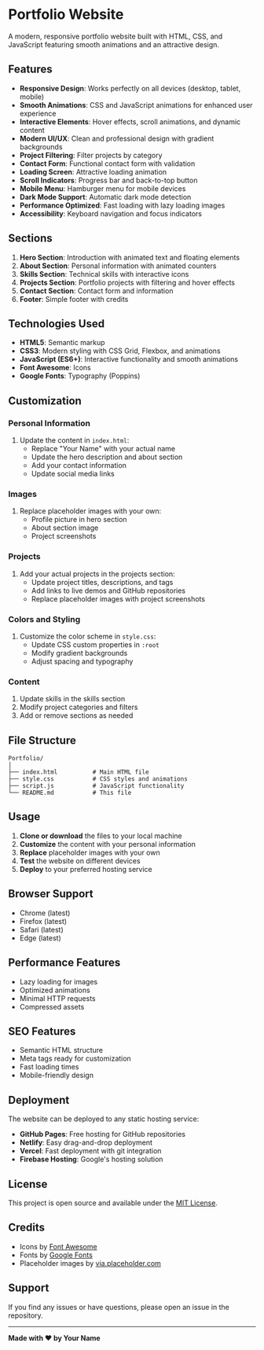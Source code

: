 # Portfolio Website

A modern, responsive portfolio website built with HTML, CSS, and JavaScript featuring smooth animations and an attractive design.

## Features

- **Responsive Design**: Works perfectly on all devices (desktop, tablet, mobile)
- **Smooth Animations**: CSS and JavaScript animations for enhanced user experience
- **Interactive Elements**: Hover effects, scroll animations, and dynamic content
- **Modern UI/UX**: Clean and professional design with gradient backgrounds
- **Project Filtering**: Filter projects by category
- **Contact Form**: Functional contact form with validation
- **Loading Screen**: Attractive loading animation
- **Scroll Indicators**: Progress bar and back-to-top button
- **Mobile Menu**: Hamburger menu for mobile devices
- **Dark Mode Support**: Automatic dark mode detection
- **Performance Optimized**: Fast loading with lazy loading images
- **Accessibility**: Keyboard navigation and focus indicators

## Sections

1. **Hero Section**: Introduction with animated text and floating elements
2. **About Section**: Personal information with animated counters
3. **Skills Section**: Technical skills with interactive icons
4. **Projects Section**: Portfolio projects with filtering and hover effects
5. **Contact Section**: Contact form and information
6. **Footer**: Simple footer with credits

## Technologies Used

- **HTML5**: Semantic markup
- **CSS3**: Modern styling with CSS Grid, Flexbox, and animations
- **JavaScript (ES6+)**: Interactive functionality and smooth animations
- **Font Awesome**: Icons
- **Google Fonts**: Typography (Poppins)

## Customization

### Personal Information
1. Update the content in `index.html`:
   - Replace "Your Name" with your actual name
   - Update the hero description and about section
   - Add your contact information
   - Update social media links

### Images
1. Replace placeholder images with your own:
   - Profile picture in hero section
   - About section image
   - Project screenshots

### Projects
1. Add your actual projects in the projects section:
   - Update project titles, descriptions, and tags
   - Add links to live demos and GitHub repositories
   - Replace placeholder images with project screenshots

### Colors and Styling
1. Customize the color scheme in `style.css`:
   - Update CSS custom properties in `:root`
   - Modify gradient backgrounds
   - Adjust spacing and typography

### Content
1. Update skills in the skills section
2. Modify project categories and filters
3. Add or remove sections as needed

## File Structure

```
Portfolio/
│
├── index.html          # Main HTML file
├── style.css           # CSS styles and animations
├── script.js           # JavaScript functionality
└── README.md           # This file
```

## Usage

1. **Clone or download** the files to your local machine
2. **Customize** the content with your personal information
3. **Replace** placeholder images with your own
4. **Test** the website on different devices
5. **Deploy** to your preferred hosting service

## Browser Support

- Chrome (latest)
- Firefox (latest)
- Safari (latest)
- Edge (latest)

## Performance Features

- Lazy loading for images
- Optimized animations
- Minimal HTTP requests
- Compressed assets

## SEO Features

- Semantic HTML structure
- Meta tags ready for customization
- Fast loading times
- Mobile-friendly design

## Deployment

The website can be deployed to any static hosting service:

- **GitHub Pages**: Free hosting for GitHub repositories
- **Netlify**: Easy drag-and-drop deployment
- **Vercel**: Fast deployment with git integration
- **Firebase Hosting**: Google's hosting solution

## License

This project is open source and available under the [MIT License](LICENSE).

## Credits

- Icons by [Font Awesome](https://fontawesome.com/)
- Fonts by [Google Fonts](https://fonts.google.com/)
- Placeholder images by [via.placeholder.com](https://via.placeholder.com/)

## Support

If you find any issues or have questions, please open an issue in the repository.

---

**Made with ❤️ by Your Name**